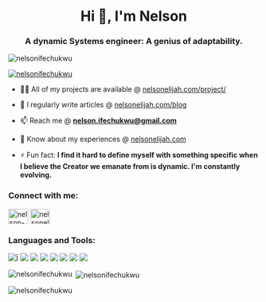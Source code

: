<h1 align="center">Hi 👋, I'm Nelson</h1>
<h3 align="center">A dynamic Systems engineer: A genius of adaptability.</h3>

<p align="left"> <img src="https://komarev.com/ghpvc/?username=nelsonifechukwu&label=Profile%20views&color=0e75b6&style=flat" alt="nelsonifechukwu" /> </p>

<p align="left"> <a href="https://github.com/ryo-ma/github-profile-trophy"><img src="https://github-profile-trophy.vercel.app/?username=nelsonifechukwu" alt="nelsonifechukwu" /></a> </p>

- 👨‍💻 All of my projects are available @ [nelsonelijah.com/project/](www.nelsonelijah.com/project/)

- 📝 I regularly write articles @ [nelsonelijah.com/blog](nelsonelijah.com/blog)

- 📫 Reach me @ **nelson.ifechukwu@gmail.com**

- 📄 Know about my experiences @ [nelsonelijah.com](nelsonelijah.com)

- ⚡ Fun fact: **I find it hard to define myself with something specific when I believe the Creator we emanate from is dynamic. I'm constantly evolving.**

<h3 align="left">Connect with me:</h3>
<p align="left">
<a href="https://linkedin.com/in/nelson-elijah" target="blank"><img align="center" src="https://raw.githubusercontent.com/rahuldkjain/github-profile-readme-generator/master/src/images/icons/Social/linked-in-alt.svg" alt="nelson-elijah" height="30" width="40" /></a>
<a href="/nelsonelijah.com" target="blank"><img align="center" src="https://raw.githubusercontent.com/rahuldkjain/github-profile-readme-generator/master/src/images/icons/Social/rss.svg" alt="nelsonelijah.com" height="30" width="40" /></a>
</p>

<h3 align="left">Languages and Tools:</h3>
<p align="left"> 
<img src="https://img.shields.io/badge/-C-black?style=flat-square&logo=c"/>Ï
<img src="https://img.shields.io/badge/-C++-black?style=flat-square&logo=cplusplus"/>
<img src="https://img.shields.io/badge/-Python-black?style=flat-square&logo=python"/>
<img src="https://img.shields.io/badge/-JavaScript-black?style=flat-square&logo=javascript"/>
<!--<img src="https://img.shields.io/badge/-Nodejs-black?style=flat-square&logo=Node.js"/> -->
<img src="https://img.shields.io/badge/-PostgreSQL-black?style=flat-square&logo=postgresql"/>
<img src= "https://img.shields.io/badge/-Flask-black?style=flat-square&logo=flask"/>
<img src="https://img.shields.io/badge/-HTML5-black?style=flat-square&logo=html5"/>
<img src="https://img.shields.io/badge/-CSS3-black?style=flat-square&logo=css3"/>
</p>

<p><img align="left" src="https://github-readme-stats.vercel.app/api/top-langs?username=nelsonifechukwu&show_icons=true&locale=en&layout=compact" alt="nelsonifechukwu" /></p>

<p>&nbsp;<img align="center" src="https://github-readme-stats.vercel.app/api?username=nelsonifechukwu&show_icons=true&locale=en" alt="nelsonifechukwu" /></p>

<p><img align="center" src="https://github-readme-streak-stats.herokuapp.com/?user=nelsonifechukwu&" alt="nelsonifechukwu" /></p>
